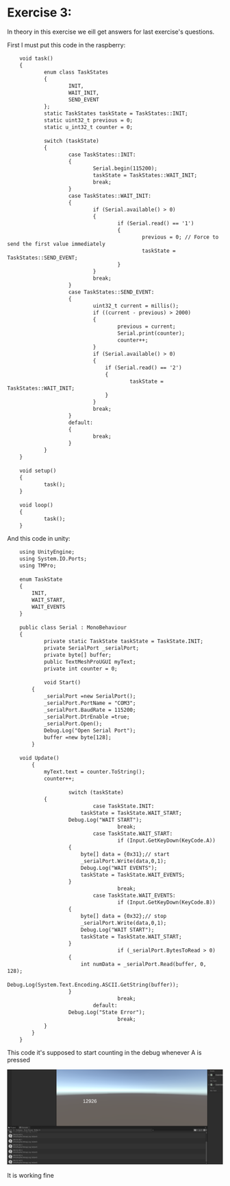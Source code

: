 # Exercise 3:

In theory in this exercise we eill get answers for last exercise's questions.

First I must put this code in the raspberry:

        void task()
        {
                enum class TaskStates
                {
                        INIT,
                        WAIT_INIT,
                        SEND_EVENT
                };
                static TaskStates taskState = TaskStates::INIT;
                static uint32_t previous = 0;
                static u_int32_t counter = 0;

                switch (taskState)
                {
                        case TaskStates::INIT:
                        {
                                Serial.begin(115200);
                                taskState = TaskStates::WAIT_INIT;
                                break;
                        }
                        case TaskStates::WAIT_INIT:
                        {
                                if (Serial.available() > 0)
                                {
                                        if (Serial.read() == '1')
                                        {
                                                previous = 0; // Force to send the first value immediately
                                                taskState = TaskStates::SEND_EVENT;
                                        }
                                }
                                break;
                        }
                        case TaskStates::SEND_EVENT:
                        {
                                uint32_t current = millis();
                                if ((current - previous) > 2000)
                                {
                                        previous = current;
                                        Serial.print(counter);
                                        counter++;
                                }
                                if (Serial.available() > 0)
                                {
                                    if (Serial.read() == '2')
                                    {
                                            taskState = TaskStates::WAIT_INIT;
                                    }
                                }
                                break;
                        }
                        default:
                        {
                                break;
                        }
                }
        }

        void setup()
        {
                task();
        }

        void loop()
        {
                task();
        }

And this code in unity:

        using UnityEngine;
        using System.IO.Ports;
        using TMPro;

        enum TaskState
        {
            INIT,
            WAIT_START,
            WAIT_EVENTS
        }

        public class Serial : MonoBehaviour
        {
                private static TaskState taskState = TaskState.INIT;
                private SerialPort _serialPort;
                private byte[] buffer;
                public TextMeshProUGUI myText;
                private int counter = 0;

                void Start()
            {
                _serialPort =new SerialPort();
                _serialPort.PortName = "COM3";
                _serialPort.BaudRate = 115200;
                _serialPort.DtrEnable =true;
                _serialPort.Open();
                Debug.Log("Open Serial Port");
                buffer =new byte[128];
            }

        void Update()
            {
                myText.text = counter.ToString();
                counter++;

                        switch (taskState)
                {
                                case TaskState.INIT:
                            taskState = TaskState.WAIT_START;
                        Debug.Log("WAIT START");
                                        break;
                                case TaskState.WAIT_START:
                                        if (Input.GetKeyDown(KeyCode.A))
                        {
                            byte[] data = {0x31};// start
                            _serialPort.Write(data,0,1);
                            Debug.Log("WAIT EVENTS");
                            taskState = TaskState.WAIT_EVENTS;
                        }
                                        break;
                                case TaskState.WAIT_EVENTS:
                                        if (Input.GetKeyDown(KeyCode.B))
                        {
                            byte[] data = {0x32};// stop
                            _serialPort.Write(data,0,1);
                            Debug.Log("WAIT START");
                            taskState = TaskState.WAIT_START;
                        }
                                        if (_serialPort.BytesToRead > 0)
                        {
                            int numData = _serialPort.Read(buffer, 0, 128);
                            Debug.Log(System.Text.Encoding.ASCII.GetString(buffer));
                        }
                                        break;
                                default:
                        Debug.Log("State Error");
                                        break;
                }
            }
        }


This code it's supposed to start counting in the debug whenever A is pressed


![alt text](image.png)

It is working fine